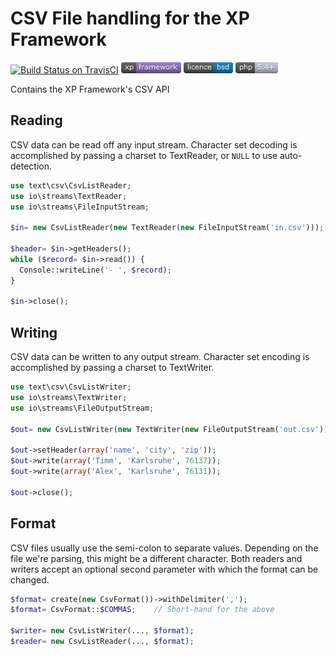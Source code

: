 CSV File handling for the XP Framework
========================================================================

[![Build Status on TravisCI](https://secure.travis-ci.org/xp-framework/csv.svg)](http://travis-ci.org/xp-framework/csv)
[![XP Framework Module](https://raw.githubusercontent.com/xp-framework/web/master/static/xp-framework-badge.png)](https://github.com/xp-framework/core)
[![BSD Licence](https://raw.githubusercontent.com/xp-framework/web/master/static/licence-bsd.png)](https://github.com/xp-framework/core/blob/master/LICENCE.md)
[![Required PHP 5.4+](https://raw.githubusercontent.com/xp-framework/web/master/static/php-5_4plus.png)](http://php.net/)

Contains the XP Framework's CSV API

Reading
------
CSV data can be read off any input stream. Character set decoding is accomplished by passing a charset to TextReader, or `NULL` to use auto-detection.

```php
use text\csv\CsvListReader;
use io\streams\TextReader;
use io\streams\FileInputStream;

$in= new CsvListReader(new TextReader(new FileInputStream('in.csv')));

$header= $in->getHeaders();
while ($record= $in->read()) {
  Console::writeLine('- ', $record);
}

$in->close();
```

Writing
-------
CSV data can be written to any output stream. Character set encoding is accomplished by passing a charset to TextWriter.

```php
use text\csv\CsvListWriter;
use io\streams\TextWriter;
use io\streams\FileOutputStream;

$out= new CsvListWriter(new TextWriter(new FileOutputStream('out.csv')));

$out->setHeader(array('name', 'city', 'zip'));
$out->write(array('Timm', 'Karlsruhe', 76137));
$out->write(array('Alex', 'Karlsruhe', 76131));

$out->close();
```

Format
------
CSV files usually use the semi-colon to separate values. Depending on the file we're parsing, this might be a different character. Both readers and writers accept an optional second parameter with which the format can be changed.

```php
$format= create(new CsvFormat())->withDelimiter(',');
$format= CsvFormat::$COMMAS;    // Short-hand for the above

$writer= new CsvListWriter(..., $format);
$reader= new CsvListReader(..., $format);
```